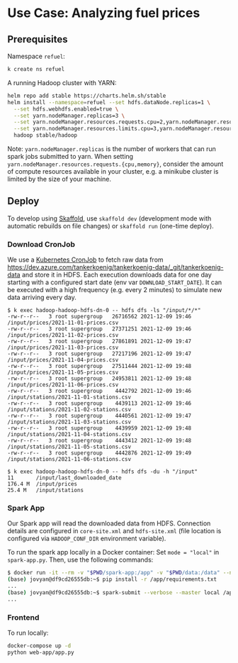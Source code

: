 # Use Case: Analyzing fuel prices

## Prerequisites

Namespace `refuel`:
```bash
k create ns refuel
```

A running Hadoop cluster with YARN:

```bash
helm repo add stable https://charts.helm.sh/stable
helm install --namespace=refuel --set hdfs.dataNode.replicas=1 \
  --set hdfs.webhdfs.enabled=true \
  --set yarn.nodeManager.replicas=3 \
  --set yarn.nodeManager.resources.requests.cpu=2,yarn.nodeManager.resources.requests.memory=4Gi \
  --set yarn.nodeManager.resources.limits.cpu=3,yarn.nodeManager.resources.limits.memory=6Gi \
  hadoop stable/hadoop
```

Note: `yarn.nodeManager.replicas` is the number of workers that can run spark jobs submitted to yarn.
When setting `yarn.nodeManager.resources.requests.{cpu,memory}`, consider the amount of compute resources available in your cluster,
e.g. a minikube cluster is limited by the size of your machine.

## Deploy

To develop using [Skaffold](https://skaffold.dev/), use `skaffold dev` (development mode with automatic rebuilds on file changes) or `skaffold run` (one-time deploy).

### Download CronJob

We use a [Kubernetes CronJob](https://kubernetes.io/docs/concepts/workloads/controllers/cron-jobs/) to fetch raw data from https://dev.azure.com/tankerkoenig/tankerkoenig-data/_git/tankerkoenig-data and store it in HDFS.
Each execution downloads data for one day starting with a configured start date (env var `DOWNLOAD_START_DATE`). It can be executed with a high frequency (e.g. every 2 minutes) to simulate new data arriving every day.

```
$ k exec hadoop-hadoop-hdfs-dn-0 -- hdfs dfs -ls "/input/*/*"
-rw-r--r--   3 root supergroup   26716562 2021-12-09 19:46 /input/prices/2021-11-01-prices.csv
-rw-r--r--   3 root supergroup   27371251 2021-12-09 19:46 /input/prices/2021-11-02-prices.csv
-rw-r--r--   3 root supergroup   27861891 2021-12-09 19:47 /input/prices/2021-11-03-prices.csv
-rw-r--r--   3 root supergroup   27217196 2021-12-09 19:47 /input/prices/2021-11-04-prices.csv
-rw-r--r--   3 root supergroup   27511444 2021-12-09 19:48 /input/prices/2021-11-05-prices.csv
-rw-r--r--   3 root supergroup   24953811 2021-12-09 19:48 /input/prices/2021-11-06-prices.csv
-rw-r--r--   3 root supergroup    4442792 2021-12-09 19:46 /input/stations/2021-11-01-stations.csv
-rw-r--r--   3 root supergroup    4439113 2021-12-09 19:46 /input/stations/2021-11-02-stations.csv
-rw-r--r--   3 root supergroup    4440561 2021-12-09 19:47 /input/stations/2021-11-03-stations.csv
-rw-r--r--   3 root supergroup    4439959 2021-12-09 19:48 /input/stations/2021-11-04-stations.csv
-rw-r--r--   3 root supergroup    4443412 2021-12-09 19:48 /input/stations/2021-11-05-stations.csv
-rw-r--r--   3 root supergroup    4442876 2021-12-09 19:49 /input/stations/2021-11-06-stations.csv

$ k exec hadoop-hadoop-hdfs-dn-0 -- hdfs dfs -du -h "/input"
11       /input/last_downloaded_date
176.4 M  /input/prices
25.4 M   /input/stations
```

### Spark App

Our Spark app will read the downloaded data from HDFS.
Connection details are configured in `core-site.xml` and `hdfs-site.xml` (file location is configured via `HADOOP_CONF_DIR` environment variable).

To run the spark app locally in a Docker container:
Set `mode = "local"` in `spark-app.py`.
Then, use the following commands:
```bash
$ docker run -it --rm -v "$PWD/spark-app:/app" -v "$PWD/data:/data" --name=pyspark jupyter/pyspark-notebook bash
(base) jovyan@df9cd26555db:~$ pip install -r /app/requirements.txt
...
(base) jovyan@df9cd26555db:~$ spark-submit --verbose --master local /app/spark-app.py
...
```

### Frontend

To run locally:
```bash
docker-compose up -d
python web-app/app.py
```

